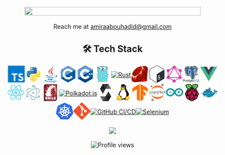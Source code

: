 <p align="center">
<img src='https://media2.giphy.com/media/v1.Y2lkPTc5MGI3NjExN3BlM3kwMjBhbmZuYzk2ampucGhmeGpldjRmYmlnMTdhdm9uM3hnMyZlcD12MV9pbnRlcm5hbF9naWZfYnlfaWQmY3Q9Zw/mFY3xLtfOYsfQIyw2q/giphy.gif' width='90%' height= '50%'>
 

</p>

<p align="center">Reach me at <a href="mailto:amiraabouhadid@gmail.com">amiraabouhadid@gmail.com</a></p>

<h2 align="center">🛠 Tech Stack</h2>
<div style="display: flex; justify-content: center; align-items: center; flex-wrap: wrap;">
 <!-- Languages -->  
  <a href="https://www.typescriptlang.org" target="_blank" rel="nofollow">  
    <img src="https://raw.githubusercontent.com/devicons/devicon/master/icons/typescript/typescript-original.svg" alt="TypeScript"  height="40">  
  </a>  
  <a href="https://www.python.org/" target="_blank" rel="nofollow">  
    <img src="https://raw.githubusercontent.com/devicons/devicon/master/icons/python/python-original.svg" alt="Python"  height="40">  
  </a>  
  <a href="https://www.java.com/" target="_blank" rel="nofollow">  
    <img src="https://raw.githubusercontent.com/devicons/devicon/master/icons/java/java-original.svg" alt="Java"  height="40">  
  </a>  
  <a href="https://isocpp.org" target="_blank" rel="nofollow">  
    <img src="https://raw.githubusercontent.com/devicons/devicon/master/icons/c/c-original.svg" alt="C"  height="40">  
  </a>  
  <a href="https://isocpp.org" target="_blank" rel="nofollow">  
    <img src="https://raw.githubusercontent.com/devicons/devicon/master/icons/cplusplus/cplusplus-original.svg" alt="C++"  height="40">  
  </a>  
  <a href="https://golang.org" target="_blank" rel="nofollow">  
    <img src="https://raw.githubusercontent.com/devicons/devicon/master/icons/go/go-original.svg" alt="Golang"  height="40">  
  </a>  
 <a href="https://www.rust-lang.org" target="_blank" rel="nofollow">
  <img src="https://www.rust-lang.org/logos/rust-logo-128x128.png" alt="Rust"  height="40">
</a>
  <a href="https://ruby-lang.org" target="_blank" rel="nofollow">  
    <img src="https://raw.githubusercontent.com/devicons/devicon/master/icons/ruby/ruby-original.svg" alt="Ruby"  height="40">  
  </a>  
  <a href="https://www.gnu.org/software/bash/" target="_blank" rel="nofollow">  
    <img src="https://raw.githubusercontent.com/devicons/devicon/master/icons/bash/bash-original.svg" alt="Shell"  height="40">  
  </a>  
  <a href="https://graphql.org" target="_blank" rel="nofollow">  
    <img src="https://raw.githubusercontent.com/devicons/devicon/master/icons/graphql/graphql-plain.svg" alt="GraphQL"  height="40">  
  </a>  


  <a href="https://www.postgresql.org" target="_blank" rel="nofollow">
    <img src="https://raw.githubusercontent.com/devicons/devicon/master/icons/postgresql/postgresql-original-wordmark.svg" alt="postgresql"  height="40">
  </a>

<!-- Frameworks & Platforms -->
  <a href="https://vuejs.org" target="_blank" rel="nofollow">
    <img src="https://raw.githubusercontent.com/devicons/devicon/master/icons/vuejs/vuejs-original.svg" alt="Vue.js"  height="40">
  </a>
  <a href="https://reactjs.org" target="_blank" rel="nofollow">
    <img src="https://raw.githubusercontent.com/devicons/devicon/master/icons/react/react-original.svg" alt="React"  height="40">
  </a>
  <a href="https://www.electronjs.org" target="_blank" rel="nofollow">
    <img src="https://raw.githubusercontent.com/devicons/devicon/master/icons/electron/electron-original.svg" alt="Electron"  height="40">
  </a>
  <a href="https://rubyonrails.org" target="_blank" rel="nofollow">
    <img src="https://raw.githubusercontent.com/devicons/devicon/master/icons/rails/rails-original-wordmark.svg" alt="Rails"  height="40">
  </a>
  <a href="https://polkadot.js.org/" target="_blank" rel="nofollow">
    <img src="https://avatars.githubusercontent.com/u/47703121?s=200&v=4" alt="Polkadot.js"  height="40">
  </a>
  <a href="https://ethereum.org/developers/#solidity" target="_blank" rel="nofollow">
    <img src="https://raw.githubusercontent.com/devicons/devicon/master/icons/solidity/solidity-original.svg" alt="Solidity"  height="40">
  </a>
    <a href="https://www.linux.org/" target="_blank" rel="nofollow">
    <img src="https://raw.githubusercontent.com/devicons/devicon/master/icons/linux/linux-original.svg" alt="linux"  height="40">
  </a>
 
  <a href="https://www.tensorflow.org/" target="_blank" rel="nofollow">
    <img src="https://raw.githubusercontent.com/devicons/devicon/master/icons/tensorflow/tensorflow-original.svg" alt="tensorflow"  height="40">
  </a>

  <a href="https://jupyter.org/" target="_blank" rel="nofollow">
    <img src="https://raw.githubusercontent.com/devicons/devicon/master/icons/jupyter/jupyter-original-wordmark.svg" alt="jupyter"  height="40">
  </a>

<!-- Arduino -->
<a href="https://www.arduino.cc" target="_blank" rel="nofollow">
  <img src="https://raw.githubusercontent.com/devicons/devicon/master/icons/arduino/arduino-original.svg" alt="Arduino"  height="40">
</a>

<!-- Raspberry Pi -->
<a href="https://www.raspberrypi.org" target="_blank" rel="nofollow">
  <img src="https://raw.githubusercontent.com/devicons/devicon/master/icons/raspberrypi/raspberrypi-original.svg" alt="Raspberry Pi"  height="40">
</a>
<!-- Tools & Methods -->
  <a href="https://www.docker.com/" target="_blank" rel="nofollow">
    <img src="https://raw.githubusercontent.com/devicons/devicon/master/icons/docker/docker-original.svg" alt="Docker"  height="40">
  </a>
  <a href="https://kubernetes.io/" target="_blank" rel="nofollow">
    <img src="https://raw.githubusercontent.com/devicons/devicon/master/icons/kubernetes/kubernetes-original.svg" alt="Kubernetes"  height="40">
  </a>
  <a href="https://git-scm.com/" target="_blank" rel="nofollow">
    <img src="https://raw.githubusercontent.com/devicons/devicon/master/icons/git/git-original.svg" alt="Git"  height="40">
  </a>
  <a href="https://github.com/features/actions" target="_blank" rel="nofollow">
    <img src="https://github.githubassets.com/images/modules/logos_page/GitHub-Mark.png" alt="GitHub CI/CD"  height="40">
  </a>
  <a href="https://selenium.dev/" target="_blank" rel="nofollow">
    <img src="https://github.com/SeleniumHQ/selenium/raw/trunk/common/images/selenium_logo_mark_green.svg" alt="Selenium"  height="40">
  </a>

  

</div>

<p align="center">
  <a href="https://github.com/amiraabouhadid" target="_blank">
    <img height="180em" src="https://github-readme-stats-eight-theta.vercel.app/api?username=amiraabouhadid&show_icons=true&theme=dark&include_all_commits=true&count_private=true"/>
  
  </a>
</p>

<p align="center">
  <img src="https://komarev.com/ghpvc/?username=amiraabouhadid&label=Profile%20views&color=0e75b6&style=flat&theme=dark" alt="Profile views" />
</p>
